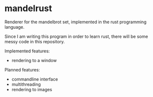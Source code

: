 # mandelrust
Renderer for the mandelbrot set, implemented in the rust programming language.

Since I am writing this program in order to learn rust, there will be some messy code in this repository.

Implemented features:
- rendering to a window

Planned features:
- commandline interface
- multithreading
- rendering to images
